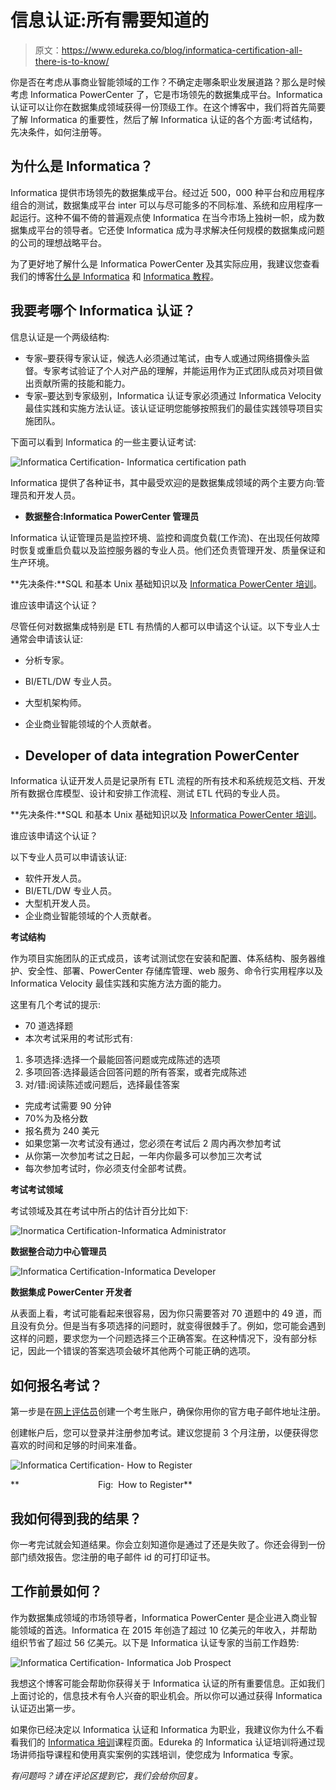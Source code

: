 # 信息认证:所有需要知道的

> 原文：<https://www.edureka.co/blog/informatica-certification-all-there-is-to-know/>

你是否在考虑从事商业智能领域的工作？不确定走哪条职业发展道路？那么是时候考虑 Informatica PowerCenter 了，它是市场领先的数据集成平台。Informatica 认证可以让你在数据集成领域获得一份顶级工作。在这个博客中，我们将首先简要了解 Informatica 的重要性，然后了解 Informatica 认证的各个方面:考试结构，先决条件，如何注册等。

## **为什么是 Informatica？**

Informatica 提供市场领先的数据集成平台。经过近 500，000 种平台和应用程序组合的测试，数据集成平台 inter 可以与尽可能多的不同标准、系统和应用程序一起运行。这种不偏不倚的普遍观点使 Informatica 在当今市场上独树一帜，成为数据集成平台的领导者。它还使 Informatica 成为寻求解决任何规模的数据集成问题的公司的理想战略平台。

为了更好地了解什么是 Informatica PowerCenter 及其实际应用，我建议您查看我们的博客[什么是 Informatica](https://www.edureka.co/blog/what-is-informatica/) 和 [Informatica 教程](https://www.edureka.co/blog/informatica-tutorial)。

## **我要考哪个 Informatica 认证？**

信息认证是一个两级结构:

*   专家–要获得专家认证，候选人必须通过笔试，由专人或通过网络摄像头监督。专家考试验证了个人对产品的理解，并能运用作为正式团队成员对项目做出贡献所需的技能和能力。
*   专家–要达到专家级别，Informatica 认证专家必须通过 Informatica Velocity 最佳实践和实施方法认证。该认证证明您能够按照我们的最佳实践领导项目实施团队。

下面可以看到 Informatica 的一些主要认证考试:

![Informatica Certification- Informatica certification path](img/8f82bb3458e14f6a78b49b00b233ba73.png)

Informatica 提供了各种证书，其中最受欢迎的是数据集成领域的两个主要方向:管理员和开发人员。

*   **数据整合:Informatica PowerCenter 管理员**

Informatica 认证管理员是监控环境、监控和调度负载(工作流)、在出现任何故障时恢复或重启负载以及监控服务器的专业人员。他们还负责管理开发、质量保证和生产环境。

**先决条件:**SQL 和基本 Unix 基础知识以及 [Informatica PowerCenter 培训](https://www.edureka.co/informatica)。

谁应该申请这个认证？

尽管任何对数据集成特别是 ETL 有热情的人都可以申请这个认证。以下专业人士通常会申请该认证:

*   分析专家。
*   BI/ETL/DW 专业人员。
*   大型机架构师。
*   企业商业智能领域的个人贡献者。

*   ## **Developer of data integration PowerCenter**

Informatica 认证开发人员是记录所有 ETL 流程的所有技术和系统规范文档、开发所有数据仓库模型、设计和安排工作流程、测试 ETL 代码的专业人员。

**先决条件:**SQL 和基本 Unix 基础知识以及 [Informatica PowerCenter 培训](https://www.edureka.co/informatica)。

谁应该申请这个认证？

以下专业人员可以申请该认证:

*   软件开发人员。
*   BI/ETL/DW 专业人员。
*   大型机开发人员。
*   企业商业智能领域的个人贡献者。

**考试结构**

作为项目实施团队的正式成员，该考试测试您在安装和配置、体系结构、服务器维护、安全性、部署、PowerCenter 存储库管理、web 服务、命令行实用程序以及 Informatica Velocity 最佳实践和实施方法方面的能力。

这里有几个考试的提示:

*   70 道选择题
*   本次考试采用的考试形式有:

1.  多项选择:选择一个最能回答问题或完成陈述的选项
2.  多项回答:选择最适合回答问题的所有答案，或者完成陈述
3.  对/错:阅读陈述或问题后，选择最佳答案

*   完成考试需要 90 分钟
*   70%为及格分数
*   报名费为 240 美元
*   如果您第一次考试没有通过，您必须在考试后 2 周内再次参加考试
*   从你第一次参加考试之日起，一年内你最多可以参加三次考试
*   每次参加考试时，你必须支付全部考试费。

**考试考试领域**

考试领域及其在考试中所占的估计百分比如下:

![Inormatica Certification-Informatica Administrator](img/05bc93f1be842b0ddfc12beb0670679f.png)

**数据整合动力中心管理员**

![Informatica Certification-Informatica Developer](img/7e0d14d71ab9442b1736d6e4d5e65b3e.png)

**数据集成 PowerCenter 开发者**

从表面上看，考试可能看起来很容易，因为你只需要答对 70 道题中的 49 道，而且没有负分。但是当有多项选择的问题时，就变得很棘手了。例如，您可能会遇到这样的问题，要求您为一个问题选择三个正确答案。在这种情况下，没有部分标记，因此一个错误的答案选项会破坏其他两个可能正确的选项。

## **如何报名考试？**

第一步是在[网上评估员](https://www.webassessor.com/informatica.)创建一个考生账户，确保你用你的官方电子邮件地址注册。

创建帐户后，您可以登录并注册参加考试。建议您提前 3 个月注册，以便获得您喜欢的时间和足够的时间来准备。

![Informatica Certification- How to Register](img/517e9d9302976e828f3411f8f7f28d15.png)

**                                Fig:  How to Register**



## **我如何得到我的结果？**

你一考完试就会知道结果。你会立刻知道你是通过了还是失败了。你还会得到一份部门绩效报告。您注册的电子邮件 id 的可打印证书。

## **工作前景如何？**

作为数据集成领域的市场领导者，Informatica PowerCenter 是企业进入商业智能领域的首选。Informatica 在 2015 年创造了超过 10 亿美元的年收入，并帮助组织节省了超过 56 亿美元。以下是 Informatica 认证专家的当前工作趋势:

![Informatica Certification- Informatica Job Prospect](img/8c332865e014ae2d191533a11914a3c3.png)

我想这个博客可能会帮助你获得关于 Informatica 认证的所有重要信息。正如我们上面讨论的，信息技术有令人兴奋的职业机会。所以你可以通过获得 Informatica 认证迈出第一步。

如果你已经决定以 Informatica 认证和 Informatica 为职业，我建议你为什么不看看我们的 [Informatica 培训](https://www.edureka.co/informatica)课程页面。Edureka 的 Informatica 认证培训将通过现场讲师指导课程和使用真实案例的实践培训，使您成为 Informatica 专家。

*有问题吗？请在评论区提到它，我们会给你回复。*